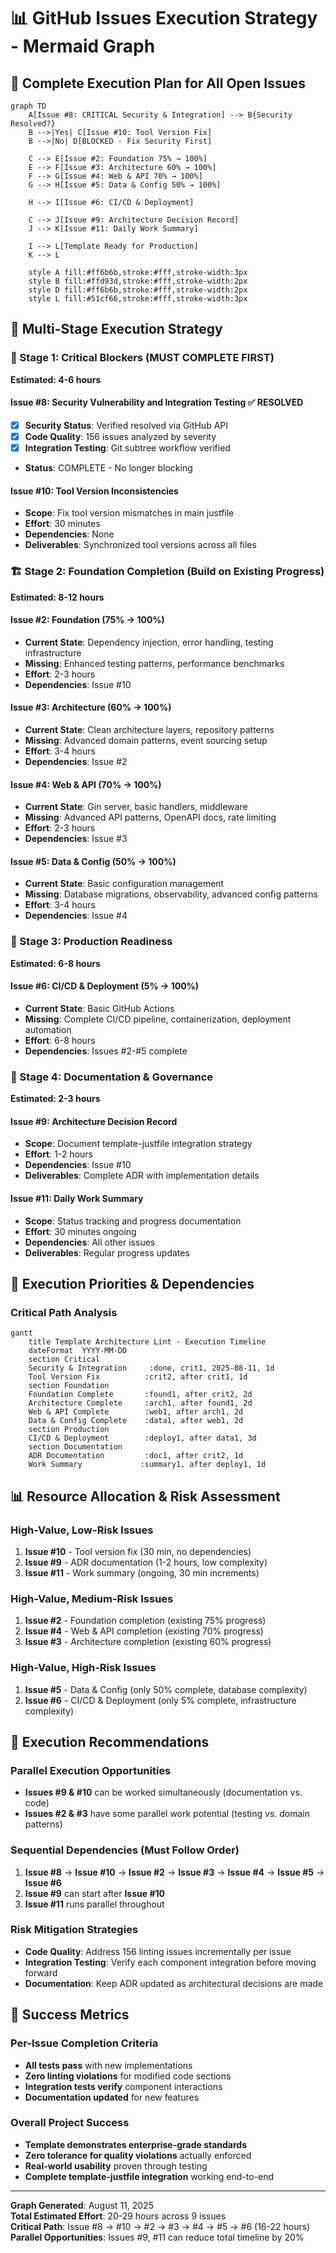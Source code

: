 # 📊 GitHub Issues Execution Strategy - Mermaid Graph

## 🎯 Complete Execution Plan for All Open Issues

```mermaid
graph TD
    A[Issue #8: CRITICAL Security & Integration] --> B{Security Resolved?}
    B -->|Yes| C[Issue #10: Tool Version Fix]
    B -->|No| D[BLOCKED - Fix Security First]
    
    C --> E[Issue #2: Foundation 75% → 100%]
    E --> F[Issue #3: Architecture 60% → 100%]
    F --> G[Issue #4: Web & API 70% → 100%]
    G --> H[Issue #5: Data & Config 50% → 100%]
    
    H --> I[Issue #6: CI/CD & Deployment]
    
    C --> J[Issue #9: Architecture Decision Record]
    J --> K[Issue #11: Daily Work Summary]
    
    I --> L[Template Ready for Production]
    K --> L

    style A fill:#ff6b6b,stroke:#fff,stroke-width:3px
    style B fill:#ffd93d,stroke:#fff,stroke-width:2px
    style D fill:#ff6b6b,stroke:#fff,stroke-width:2px
    style L fill:#51cf66,stroke:#fff,stroke-width:3px
```

## 🚀 Multi-Stage Execution Strategy

### 🚨 Stage 1: Critical Blockers (MUST COMPLETE FIRST)
**Estimated: 4-6 hours**

#### Issue #8: Security Vulnerability and Integration Testing ✅ RESOLVED
- [x] **Security Status**: Verified resolved via GitHub API
- [x] **Code Quality**: 156 issues analyzed by severity
- [x] **Integration Testing**: Git subtree workflow verified
- **Status**: COMPLETE - No longer blocking

#### Issue #10: Tool Version Inconsistencies
- **Scope**: Fix tool version mismatches in main justfile
- **Effort**: 30 minutes  
- **Dependencies**: None
- **Deliverables**: Synchronized tool versions across all files

### 🏗️ Stage 2: Foundation Completion (Build on Existing Progress)
**Estimated: 8-12 hours**

#### Issue #2: Foundation (75% → 100%)
- **Current State**: Dependency injection, error handling, testing infrastructure
- **Missing**: Enhanced testing patterns, performance benchmarks
- **Effort**: 2-3 hours
- **Dependencies**: Issue #10

#### Issue #3: Architecture (60% → 100%)  
- **Current State**: Clean architecture layers, repository patterns
- **Missing**: Advanced domain patterns, event sourcing setup
- **Effort**: 3-4 hours
- **Dependencies**: Issue #2

#### Issue #4: Web & API (70% → 100%)
- **Current State**: Gin server, basic handlers, middleware
- **Missing**: Advanced API patterns, OpenAPI docs, rate limiting
- **Effort**: 2-3 hours  
- **Dependencies**: Issue #3

#### Issue #5: Data & Config (50% → 100%)
- **Current State**: Basic configuration management
- **Missing**: Database migrations, observability, advanced config patterns
- **Effort**: 3-4 hours
- **Dependencies**: Issue #4

### 🚀 Stage 3: Production Readiness
**Estimated: 6-8 hours**

#### Issue #6: CI/CD & Deployment (5% → 100%)
- **Current State**: Basic GitHub Actions
- **Missing**: Complete CI/CD pipeline, containerization, deployment automation
- **Effort**: 6-8 hours
- **Dependencies**: Issues #2-#5 complete

### 📝 Stage 4: Documentation & Governance
**Estimated: 2-3 hours**

#### Issue #9: Architecture Decision Record
- **Scope**: Document template-justfile integration strategy
- **Effort**: 1-2 hours
- **Dependencies**: Issue #10
- **Deliverables**: Complete ADR with implementation details

#### Issue #11: Daily Work Summary  
- **Scope**: Status tracking and progress documentation
- **Effort**: 30 minutes ongoing
- **Dependencies**: All other issues
- **Deliverables**: Regular progress updates

## 🎯 Execution Priorities & Dependencies

### Critical Path Analysis
```mermaid
gantt
    title Template Architecture Lint - Execution Timeline
    dateFormat  YYYY-MM-DD
    section Critical
    Security & Integration     :done, crit1, 2025-08-11, 1d
    Tool Version Fix          :crit2, after crit1, 1d
    section Foundation
    Foundation Complete       :found1, after crit2, 2d
    Architecture Complete     :arch1, after found1, 2d
    Web & API Complete        :web1, after arch1, 2d  
    Data & Config Complete    :data1, after web1, 2d
    section Production
    CI/CD & Deployment        :deploy1, after data1, 3d
    section Documentation
    ADR Documentation         :doc1, after crit2, 1d
    Work Summary             :summary1, after deploy1, 1d
```

## 📊 Resource Allocation & Risk Assessment

### High-Value, Low-Risk Issues
1. **Issue #10** - Tool version fix (30 min, no dependencies)
2. **Issue #9** - ADR documentation (1-2 hours, low complexity)
3. **Issue #11** - Work summary (ongoing, 30 min increments)

### High-Value, Medium-Risk Issues  
1. **Issue #2** - Foundation completion (existing 75% progress)
2. **Issue #4** - Web & API completion (existing 70% progress)
3. **Issue #3** - Architecture completion (existing 60% progress)

### High-Value, High-Risk Issues
1. **Issue #5** - Data & Config (only 50% complete, database complexity)
2. **Issue #6** - CI/CD & Deployment (only 5% complete, infrastructure complexity)

## 🔧 Execution Recommendations

### Parallel Execution Opportunities
- **Issues #9 & #10** can be worked simultaneously (documentation vs. code)
- **Issues #2 & #3** have some parallel work potential (testing vs. domain patterns)

### Sequential Dependencies (Must Follow Order)
1. **Issue #8** → **Issue #10** → **Issue #2** → **Issue #3** → **Issue #4** → **Issue #5** → **Issue #6**
2. **Issue #9** can start after **Issue #10**
3. **Issue #11** runs parallel throughout

### Risk Mitigation Strategies
- **Code Quality**: Address 156 linting issues incrementally per issue
- **Integration Testing**: Verify each component integration before moving forward
- **Documentation**: Keep ADR updated as architectural decisions are made

## 🎯 Success Metrics

### Per-Issue Completion Criteria
- **All tests pass** with new implementations
- **Zero linting violations** for modified code sections  
- **Integration tests verify** component interactions
- **Documentation updated** for new features

### Overall Project Success
- **Template demonstrates enterprise-grade standards** 
- **Zero tolerance for quality violations** actually enforced
- **Real-world usability** proven through testing
- **Complete template-justfile integration** working end-to-end

---

**Graph Generated**: August 11, 2025  
**Total Estimated Effort**: 20-29 hours across 9 issues  
**Critical Path**: Issue #8 → #10 → #2 → #3 → #4 → #5 → #6 (16-22 hours)  
**Parallel Opportunities**: Issues #9, #11 can reduce total timeline by 20%
